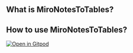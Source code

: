 ## What is MiroNotesToTables?

## How to use MiroNotesToTables?

[![Open in Gitpod](https://gitpod.io/button/open-in-gitpod.svg)](https://gitpod.io/#https://github.com/marijusGood/MiroNotesToTables)

